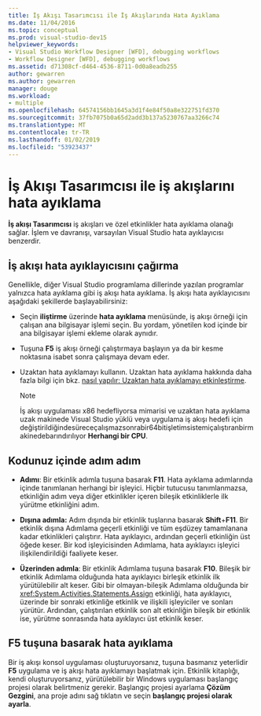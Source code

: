 ```yaml
---
title: İş Akışı Tasarımcısı ile İş Akışlarında Hata Ayıklama
ms.date: 11/04/2016
ms.topic: conceptual
ms.prod: visual-studio-dev15
helpviewer_keywords:
- Visual Studio Workflow Designer [WFD], debugging workflows
- Workflow Designer [WFD], debugging workflows
ms.assetid: d71308cf-d464-4536-8711-0d0a8eadb255
author: gewarren
ms.author: gewarren
manager: douge
ms.workload:
- multiple
ms.openlocfilehash: 64574156bb1645a3d1f4e84f50a8e322751fd370
ms.sourcegitcommit: 37fb7075b0a65d2add3b137a5230767aa3266c74
ms.translationtype: MT
ms.contentlocale: tr-TR
ms.lasthandoff: 01/02/2019
ms.locfileid: "53923437"
---
```

# <a name="debug-workflows-with-the-workflow-designer"></a>İş Akışı Tasarımcısı ile iş akışlarını hata ayıklama

**İş akışı Tasarımcısı** iş akışları ve özel etkinlikler hata ayıklama olanağı sağlar. İşlem ve davranışı, varsayılan Visual Studio hata ayıklayıcısı benzerdir.

## <a name="invoke-the-workflow-debugger"></a>İş akışı hata ayıklayıcısını çağırma

Genellikle, diğer Visual Studio programlama dillerinde yazılan programlar yalnızca hata ayıklama gibi iş akışı hata ayıklama. İş akışı hata ayıklayıcısını aşağıdaki şekillerde başlayabilirsiniz:

- Seçin **iliştirme** üzerinde **hata ayıklama** menüsünde, iş akışı örneği için çalışan ana bilgisayar işlemi seçin. Bu yordam, yönetilen kod içinde bir ana bilgisayar işlemi ekleme olarak aynıdır.

- Tuşuna **F5** iş akışı örneği çalıştırmaya başlayın ya da bir kesme noktasına isabet sonra çalışmaya devam eder.

- Uzaktan hata ayıklamayı kullanın. Uzaktan hata ayıklama hakkında daha fazla bilgi için bkz. [nasıl yapılır: Uzaktan hata ayıklamayı etkinleştirme](/previous-versions/visualstudio/visual-studio-2010/febz73k0(v=vs.100)).

   > [!NOTE]
   > İş akışı uygulaması x86 hedefliyorsa mimarisi ve uzaktan hata ayıklama uzak makinede Visual Studio yüklü veya uygulama iş akışı hedefi için değiştirildiğindesüreceçalışmazsonrabir64bitişletimsistemiçalıştıranbirmakinedebarındırılıyor **Herhangi bir CPU**.

## <a name="step-through-code"></a>Kodunuz içinde adım adım

- **Adımı**: Bir etkinlik adımla tuşuna basarak **F11**. Hata ayıklama adımlarında içinde tanımlanan herhangi bir işleyici. Hiçbir tutucusu tanımlanmazsa, etkinliğin adım veya diğer etkinlikler içeren bileşik etkinliklerle ilk yürütme etkinliğini adım.

- **Dışına adımla:** Adım dışında bir etkinlik tuşlarına basarak **Shift**+**F11**. Bir etkinlik dışına Adımlama geçerli etkinliği ve tüm eşdüzey tamamlanana kadar etkinlikleri çalıştırır. Hata ayıklayıcı, ardından geçerli etkinliğin üst öğede keser. Bir kod işleyicisinden Adımlama, hata ayıklayıcı işleyici ilişkilendirildiği faaliyete keser.

- **Üzerinden adımla**: Bir etkinlik Adımlama tuşuna basarak **F10**. Bileşik bir etkinlik Adımlama olduğunda hata ayıklayıcı birleşik etkinlik ilk yürütülebilir alt keser. Gibi bir olmayan-bileşik Adımlama olduğunda bir <xref:System.Activities.Statements.Assign> etkinliği, hata ayıklayıcı, üzerinde bir sonraki etkinliğe etkinlik ve ilişkili işleyiciler ve sonları yürütür. Ardından, çalıştırılan etkinlik son alt etkinliğin bileşik bir etkinlik ise, yürütme sonrasında hata ayıklayıcı üst etkinlik keser.

## <a name="debug-with-f5"></a>F5 tuşuna basarak hata ayıklama

Bir iş akışı konsol uygulaması oluşturuyorsanız, tuşuna basmanız yeterlidir **F5** uygulama ve iş akışı hata ayıklamayı başlatmak için. Etkinlik kitaplığı, kendi oluşturuyorsanız, yürütülebilir bir Windows uygulaması başlangıç projesi olarak belirtmeniz gerekir. Başlangıç projesi ayarlama **Çözüm Gezgini**, ana proje adını sağ tıklatın ve seçin **başlangıç projesi olarak ayarla**.